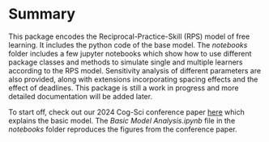 # Summary

This package encodes the Reciprocal-Practice-Skill (RPS) model of free learning. It includes the python code of the base model. The *notebooks* folder includes a few jupyter notebooks which show how to use different package classes and methods to simulate single and multiple learners according to the RPS model. Sensitivity analysis of different parameters are also provided, along with extensions incorporating spacing effects and the effect of deadlines. This package is still a work in progress and more detailed documentation will be added later. 

To start off, check out our 2024 Cog-Sci conference paper [here](https://escholarship.org/uc/item/98s6q1bc) which explains the basic model. The *Basic Model Analysis.ipynb* file in the *notebooks* folder reproduces the figures from the conference paper. 

